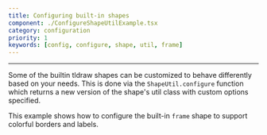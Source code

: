 ```yaml
---
title: Configuring built-in shapes
component: ./ConfigureShapeUtilExample.tsx
category: configuration
priority: 1
keywords: [config, configure, shape, util, frame]
---
```


---

Some of the builtin tldraw shapes can be customized to behave differently based on your needs. This is done via the `ShapeUtil.configure` function which returns a new version of the shape's util class with custom options specified.

This example shows how to configure the built-in `frame` shape to support colorful borders and labels.
